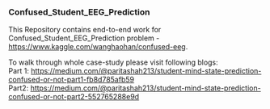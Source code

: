 ### Confused_Student_EEG_Prediction

This Repository contains end-to-end work for Confused_Student_EEG_Prediction problem - https://www.kaggle.com/wanghaohan/confused-eeg.

To walk through whole case-study please visit following blogs: <br>
Part 1: https://medium.com/@paritashah213/student-mind-state-prediction-confused-or-not-part1-fb8d785afb59 <br>
Part2: https://medium.com/@paritashah213/student-mind-state-prediction-confused-or-not-part2-552765288e9d <br>
